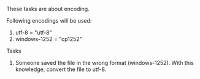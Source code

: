 These tasks are about encoding.

Following encodings will be used:

1. utf-8 = "utf-8"
2. windows-1252 = "cp1252"

Tasks

1. Someone saved the file in the wrong format (windows-1252). With this knowledge, convert the file to utf-8.

